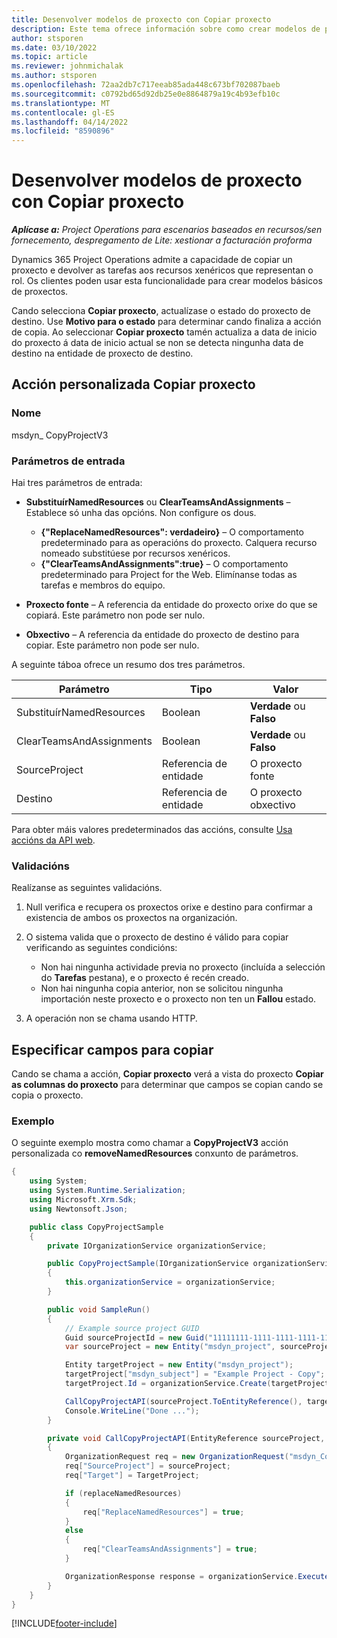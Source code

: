 ```yaml
---
title: Desenvolver modelos de proxecto con Copiar proxecto
description: Este tema ofrece información sobre como crear modelos de proxecto usando a acción personalizada Copiar proxecto.
author: stsporen
ms.date: 03/10/2022
ms.topic: article
ms.reviewer: johnmichalak
ms.author: stsporen
ms.openlocfilehash: 72aa2db7c717eeab85ada448c673bf702087baeb
ms.sourcegitcommit: c0792bd65d92db25e0e8864879a19c4b93efb10c
ms.translationtype: MT
ms.contentlocale: gl-ES
ms.lasthandoff: 04/14/2022
ms.locfileid: "8590896"
---
```

# <a name="develop-project-templates-with-copy-project"></a>Desenvolver modelos de proxecto con Copiar proxecto

_**Aplícase a:** Project Operations para escenarios baseados en recursos/sen fornecemento, despregamento de Lite: xestionar a facturación proforma_

Dynamics 365 Project Operations admite a capacidade de copiar un proxecto e devolver as tarefas aos recursos xenéricos que representan o rol. Os clientes poden usar esta funcionalidade para crear modelos básicos de proxectos.

Cando selecciona **Copiar proxecto**, actualízase o estado do proxecto de destino. Use **Motivo para o estado** para determinar cando finaliza a acción de copia. Ao seleccionar **Copiar proxecto** tamén actualiza a data de inicio do proxecto á data de inicio actual se non se detecta ningunha data de destino na entidade de proxecto de destino.

## <a name="copy-project-custom-action"></a>Acción personalizada Copiar proxecto

### <a name="name"></a>Nome 

msdyn\_ CopyProjectV3

### <a name="input-parameters"></a>Parámetros de entrada

Hai tres parámetros de entrada:

- **SubstituírNamedResources** ou **ClearTeamsAndAssignments** – Establece só unha das opcións. Non configure os dous.

    - **\{"ReplaceNamedResources": verdadeiro\}** – O comportamento predeterminado para as operacións do proxecto. Calquera recurso nomeado substitúese por recursos xenéricos.
    - **\{"ClearTeamsAndAssignments":true\}** – O comportamento predeterminado para Project for the Web. Elimínanse todas as tarefas e membros do equipo.

- **Proxecto fonte** – A referencia da entidade do proxecto orixe do que se copiará. Este parámetro non pode ser nulo.
- **Obxectivo** – A referencia da entidade do proxecto de destino para copiar. Este parámetro non pode ser nulo.

A seguinte táboa ofrece un resumo dos tres parámetros.

| Parámetro                | Tipo             | Valor                 |
|--------------------------|------------------|-----------------------|
| SubstituírNamedResources    | Boolean          | **Verdade** ou **Falso** |
| ClearTeamsAndAssignments | Boolean          | **Verdade** ou **Falso** |
| SourceProject            | Referencia de entidade | O proxecto fonte    |
| Destino                   | Referencia de entidade | O proxecto obxectivo    |

Para obter máis valores predeterminados das accións, consulte [Usa accións da API web](/powerapps/developer/common-data-service/webapi/use-web-api-actions).

### <a name="validations"></a>Validacións

Realízanse as seguintes validacións.

1. Null verifica e recupera os proxectos orixe e destino para confirmar a existencia de ambos os proxectos na organización.
2. O sistema valida que o proxecto de destino é válido para copiar verificando as seguintes condicións:

    - Non hai ningunha actividade previa no proxecto (incluída a selección do **Tarefas** pestana), e o proxecto é recén creado.
    - Non hai ningunha copia anterior, non se solicitou ningunha importación neste proxecto e o proxecto non ten un **Fallou** estado.

3. A operación non se chama usando HTTP.

## <a name="specify-fields-to-copy"></a>Especificar campos para copiar

Cando se chama a acción, **Copiar proxecto** verá a vista do proxecto **Copiar as columnas do proxecto** para determinar que campos se copian cando se copia o proxecto.

### <a name="example"></a>Exemplo

O seguinte exemplo mostra como chamar a **CopyProjectV3** acción personalizada co **removeNamedResources** conxunto de parámetros.

```C#
{
    using System;
    using System.Runtime.Serialization;
    using Microsoft.Xrm.Sdk;
    using Newtonsoft.Json;

    public class CopyProjectSample
    {
        private IOrganizationService organizationService;

        public CopyProjectSample(IOrganizationService organizationService)
        {
            this.organizationService = organizationService;
        }

        public void SampleRun()
        {
            // Example source project GUID
            Guid sourceProjectId = new Guid("11111111-1111-1111-1111-111111111111");
            var sourceProject = new Entity("msdyn_project", sourceProjectId);

            Entity targetProject = new Entity("msdyn_project");
            targetProject["msdyn_subject"] = "Example Project - Copy";
            targetProject.Id = organizationService.Create(targetProject);

            CallCopyProjectAPI(sourceProject.ToEntityReference(), targetProject.ToEntityReference(), copyOption, true, false);
            Console.WriteLine("Done ...");
        }

        private void CallCopyProjectAPI(EntityReference sourceProject, EntityReference TargetProject, bool replaceNamedResources = true, bool clearTeamsAndAssignments = false)
        {
            OrganizationRequest req = new OrganizationRequest("msdyn_CopyProjectV3");
            req["SourceProject"] = sourceProject;
            req["Target"] = TargetProject;

            if (replaceNamedResources)
            {
                req["ReplaceNamedResources"] = true;
            }
            else
            {
                req["ClearTeamsAndAssignments"] = true;
            }

            OrganizationResponse response = organizationService.Execute(req);
        }
    }
}
```

[!INCLUDE[footer-include](../includes/footer-banner.md)]
